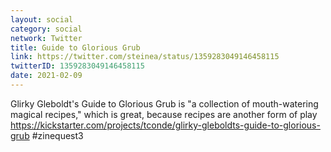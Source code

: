 ```yaml
---
layout: social
category: social
network: Twitter
title: Guide to Glorious Grub
link: https://twitter.com/steinea/status/1359283049146458115
twitterID: 1359283049146458115
date: 2021-02-09
---
```


Glirky Gleboldt's Guide to Glorious Grub is "a collection of mouth-watering magical recipes," which is great, because recipes are another form of play <https://kickstarter.com/projects/tconde/glirky-gleboldts-guide-to-glorious-grub> #zinequest3
